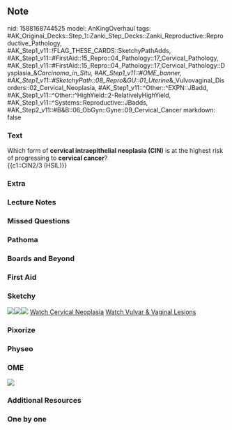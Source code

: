 ## Note
nid: 1588168744525
model: AnKingOverhaul
tags: #AK_Original_Decks::Step_1::Zanki_Step_Decks::Zanki_Reproductive::Reproductive_Pathology, #AK_Step1_v11::!FLAG_THESE_CARDS::SketchyPathAdds, #AK_Step1_v11::#FirstAid::15_Repro::04_Pathology::17_Cervical_Pathology, #AK_Step1_v11::#FirstAid::15_Repro::04_Pathology::17_Cervical_Pathology::Dysplasia_&_Carcinoma_in_Situ, #AK_Step1_v11::#OME_banner, #AK_Step1_v11::#SketchyPath::08_Repro_&_GU::01_Uterine_&_Vulvovaginal_Disorders::02_Cervical_Neoplasia, #AK_Step1_v11::^Other::^EXPN::JBadd, #AK_Step1_v11::^Other::^HighYield::2-RelativelyHighYield, #AK_Step1_v11::^Systems::Reproductive::JBadds, #AK_Step2_v11::#B&B::06_ObGyn::Gyne::09_Cervical_Cancer
markdown: false

### Text
<div>
  <!--anki-->Which form of <b>cervical intraepithelial neoplasia
  (CIN)</b> is at the highest risk of progressing to <b>cervical
  cancer</b>?
</div>
<div>
  {{c1::CIN2/3 (HSIL)}}
</div>

### Extra


### Lecture Notes


### Missed Questions


### Pathoma


### Boards and Beyond


### First Aid


### Sketchy
<img src="HSIL%20(CIN23).jpg"><img src=
"HSIL%20(CIN%203%20-%20more%20than%20two%20thirds%20thickness)%20.jpg"><img src="Zoverall%20picture-95a4e37eb23a397dd78109d475421d2a8c06ba44.JPG">
<a href=
"https://dashboard.sketchy.com/study/medical/courses/medical-pathophysiology/units/medical-pathophysiology-reproductive-gu/videos/medical-pathophysiology-reproductive-and-gu-uterine-and-vulvovaginal-disorders-cervical-neoplasia?utm_source=anki&utm_medium=partnership&utm_campaign=february_update&utm_content=medical">
Watch Cervical Neoplasia</a> <a href=
"https://dashboard.sketchy.com/study/medical/courses/medical-pathophysiology/units/medical-pathophysiology-reproductive-gu/videos/medical-pathophysiology-reproductive-and-gu-uterine-and-vulvovaginal-disorders-vulvar-and-vaginal-lesions?utm_source=anki&utm_medium=partnership&utm_campaign=february_update&utm_content=medical">
Watch Vulvar & Vaginal Lesions</a>

### Pixorize


### Physeo


### OME
<div class="ome-widget">
  <a href="https://onlinemeded.org?ref=anki"><img src=
  "_OME_AnkiFlashcards_General_7.png"></a>
</div>

### Additional Resources


### One by one

